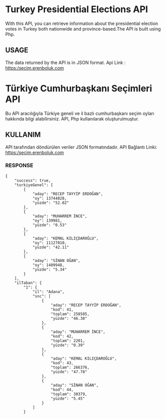 # Turkey Presidential Elections API

With this API, you can retrieve information about the presidential election votes in Turkey both nationwide and province-based.The API is built using Php.

## USAGE
The data returned by the API is in JSON format.
Api Link : [https:/secim.erenboluk.com](https:/secim.erenboluk.com)

# Türkiye Cumhurbaşkanı Seçimleri API
Bu API aracılığıyla Türkiye geneli ve il bazlı cumhurbaşkanı seçim oyları hakkında bilgi alabilirsiniz. API, Php kullanılarak oluşturulmuştur.

## KULLANIM
API tarafından döndürülen veriler JSON formatındadır.
API Bağlantı Linki: [https:/secim.erenboluk.com](https:/secim.erenboluk.com)

### RESPONSE 
```
{
    "success": true,
    "turkiyeGenel": [
        {
            "aday": "RECEP TAYYİP ERDOĞAN",
            "oy": 13744828,
            "yüzde": "52.02"
        },
        {
            "aday": "MUHARREM İNCE",
            "oy": 139981,
            "yüzde": "0.53"
        },
        {
            "aday": "KEMAL KILIÇDAROĞLU",
            "oy": 11127010,
            "yüzde": "42.11"
        },
        {
            "aday": "SİNAN OĞAN",
            "oy": 1409948,
            "yüzde": "5.34"
        }
    ],
    "ilTaban": {
        "1": {
            "il": "Adana",
            "snc": [
                {
                    "aday": "RECEP TAYYİP ERDOĞAN",
                    "kod": 41,
                    "toplam": 258585,
                    "yüzde": "46.38"
                },
                {
                    "aday": "MUHARREM İNCE",
                    "kod": 42,
                    "toplam": 2201,
                    "yüzde": "0.39"
                },
                {
                    "aday": "KEMAL KILIÇDAROĞLU",
                    "kod": 43,
                    "toplam": 266376,
                    "yüzde": "47.78"
                },
                {
                    "aday": "SİNAN OĞAN",
                    "kod": 44,
                    "toplam": 30379,
                    "yüzde": "5.45"
                }
            ]
        }
        
 ```  
        
